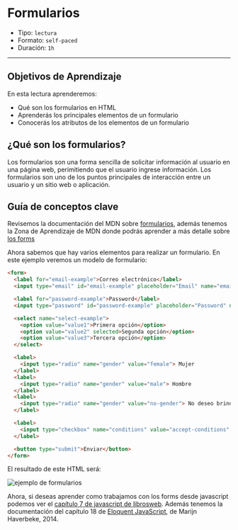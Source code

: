 # Formularios

- Tipo: `lectura`
- Formato: `self-paced`
- Duración: `1h`

***

## Objetivos de Aprendizaje

En esta lectura aprenderemos:

- Qué son los formularios en HTML
- Aprenderás los principales elementos de un formulario
- Conocerás los atributos de los elementos de un formulario

## ¿Qué son los formularios?

Los formularios son una forma sencilla de solicitar información al usuario en
una página web, perimitiendo que el usuario ingrese información. Los formularios
son uno de los puntos principales de interacción entre un usuario y un sitio web
o aplicación.

## Guía de conceptos clave

Revisemos la documentación del MDN sobre
[formularios](https://developer.mozilla.org/es/docs/Web/HTML/Elemento/form),
además tenemos la Zona de Aprendizaje de MDN donde podrás aprender a más
detalle sobre [los forms](https://developer.mozilla.org/es/docs/Learn/HTML/Forms)

Ahora sabemos que hay varios elementos para realizar un formulario. En este
ejemplo veremos un modelo de formulario:

```html
<form>
  <label for="email-example">Correo electrónico</label>
  <input type="email" id="email-example" placeholder="Email" name="email-example" required>

  <label for="password-example">Password</label>
  <input type="password" id="password-example" placeholder="Password" name="password-example" required>

  <select name="select-example">
    <option value="value1">Primera opción</option>
    <option value="value2" selected>Segunda opción</option>
    <option value="value3">Tercera opción</option>
  </select>

  <label>
    <input type="radio" name="gender" value="female"> Mujer
  </label>
  <label>
    <input type="radio" name="gender" value="male"> Hombre
  </label>
  <label>
    <input type="radio" name="gender" value="no-gender"> No deseo brindar información
  </label>

  <label>
    <input type="checkbox" name="conditions" value="accept-conditions" checked> Acepto los términos y condiciones
  </label>

  <button type="submit">Enviar</button>
</form>
```

El resultado de este HTML será:

![ejemplo de formularios](https://user-images.githubusercontent.com/25906896/39826718-2daeff3e-537b-11e8-8d60-bba02479bf16.png)

Ahora, si deseas aprender como trabajamos con los forms desde javascript
podemos ver el
[capítulo 7 de javascript de librosweb](http://librosweb.es/libro/javascript/capitulo_7.html).
Además tenemos la documentación del capítulo 18 de [Eloquent JavaScript](https://eloquentjavascript.net/18_http.html),
de Marijn Haverbeke, 2014.
